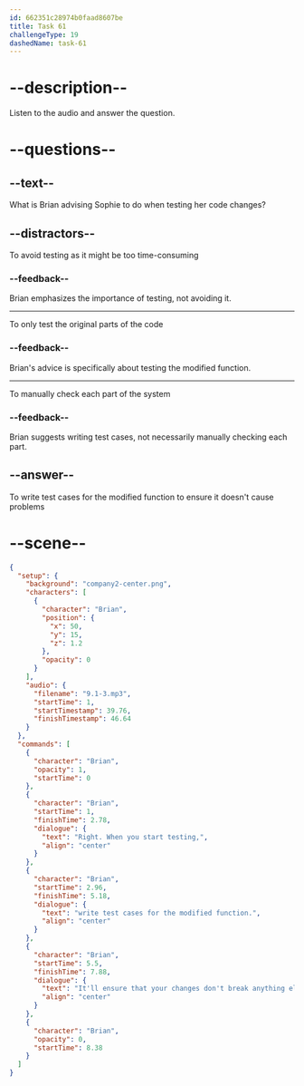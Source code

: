 ```yaml
---
id: 662351c28974b0faad8607be
title: Task 61
challengeType: 19
dashedName: task-61
---
```


<!-- (Audio) Brian: Right. When you start testing, write test cases for the modified function. It'll ensure that your changes don't break anything else. -->

# --description--

Listen to the audio and answer the question.

# --questions--

## --text--

What is Brian advising Sophie to do when testing her code changes?

## --distractors--

To avoid testing as it might be too time-consuming

### --feedback--

Brian emphasizes the importance of testing, not avoiding it.

---

To only test the original parts of the code

### --feedback--

Brian's advice is specifically about testing the modified function.

---

To manually check each part of the system

### --feedback--

Brian suggests writing test cases, not necessarily manually checking each part.

## --answer--

To write test cases for the modified function to ensure it doesn't cause problems

# --scene--

```json
{
  "setup": {
    "background": "company2-center.png",
    "characters": [
      {
        "character": "Brian",
        "position": {
          "x": 50,
          "y": 15,
          "z": 1.2
        },
        "opacity": 0
      }
    ],
    "audio": {
      "filename": "9.1-3.mp3",
      "startTime": 1,
      "startTimestamp": 39.76,
      "finishTimestamp": 46.64
    }
  },
  "commands": [
    {
      "character": "Brian",
      "opacity": 1,
      "startTime": 0
    },
    {
      "character": "Brian",
      "startTime": 1,
      "finishTime": 2.78,
      "dialogue": {
        "text": "Right. When you start testing,",
        "align": "center"
      }
    },
    {
      "character": "Brian",
      "startTime": 2.96,
      "finishTime": 5.18,
      "dialogue": {
        "text": "write test cases for the modified function.",
        "align": "center"
      }
    },
    {
      "character": "Brian",
      "startTime": 5.5,
      "finishTime": 7.88,
      "dialogue": {
        "text": "It'll ensure that your changes don't break anything else.",
        "align": "center"
      }
    },
    {
      "character": "Brian",
      "opacity": 0,
      "startTime": 8.38
    }
  ]
}
```

